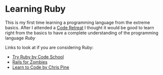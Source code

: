 # Learning Ruby 

This is my first time learning a programming language from the extreme basics. After I attended a [Code Retreat](http://coderetreat.org/about) I thought it would be good to learn right from the basics to have a complete understanding of the programming language _Ruby_

Links to look at if you are considering Ruby:

- [Try Ruby by Code School](http://tryruby.org/levels/1/challenges/0)
- [Rails for Zombies](http://railsforzombies.org/)
- [Learn to Code by Chris Pine](http://pragprog.com/book/ltp2/learn-to-program)
